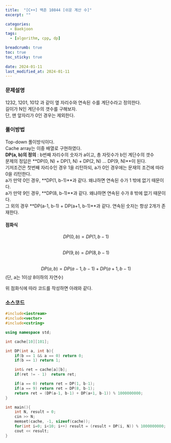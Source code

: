 ```yaml
---
title:  "[C++] 백준 10844 [쉬운 계산 수]"
excerpt: ""

categories:
  - Baekjoon
tags:
  - [algorithm, cpp, dp]

breadcrumb: true
toc: true
toc_sticky: true
 
date: 2024-01-11
last_modified_at: 2024-01-11
---
```


### 문제설명
1232, 1201, 1012 과 같이 옆 자리수와 연속된 수를 계단수라고 정의한다.<br>
길이가 N인 계단수의 갯수를 구해보자.<br>
단, 맨 앞자리가 0인 경우는 제외한다.<br>

### 풀이방법
Top-down 풀이방식이다.<br>
Cache array는 이중 배열로 구현하였다.<br>
**DP(a, b)의 정의** : b번째 자리수의 숫자가 a이고, 총 자릿수가 b인 계단수의 갯수<br>
문제의 정답은 **DP(0, N) + DP(1, N) + DP(2, N) ... DP(9, N)**이 된다.<br>
기저조건은 첫번째 자리수인 경우 1을 리턴하되, a가 0인 경우에는 문재의 조건에 따라 0을 리턴한다.<br>
a가 만약 0인 경우, **DP(1, b-1)**과 같다. 왜냐하면 연속된 수가 1 밖에 없기 때문이다.<br>
a가 만약 9인 경우, **DP(8, b-1)**과 같다. 왜냐하면 연속된 수가 8 밖에 없기 때문이다.<br>
그 외의 경우 **DP(a-1, b-1) + DP(a+1, b-1)**과 같다. 연속된 숫자는 항상 2개가 존재한다.<br>

#### 점화식
$$DP(0, b) = DP(1, b-1)$$<br>
$$DP(9, b) = DP(8, b-1)$$<br>
$$DP(a, b) = DP(a-1, b-1) + DP(a+1, b-1)$$ (단, a는 1이상 8이하의 자연수)

위 점화식에 따라 코드를 작성하면 아래와 같다.<br>

### 소스코드
```cpp
#include<iostream>
#include<vector>
#include<cstring>

using namespace std;

int cache[10][101];

int DP(int a, int b){
    if(b == 1 && a == 0) return 0;
    if(b == 1) return 1;

    int& ret = cache[a][b];
    if(ret != - 1)  return ret;

    if(a == 0) return ret = DP(1, b-1);
    if(a == 9) return ret = DP(8, b-1);
    return ret = (DP(a-1, b-1) + DP(a+1, b-1)) % 1000000000;
}

int main(){
    int N, result = 0;
    cin >> N;
    memset(cache, -1, sizeof(cache));
    for(int i=0; i<10; i++) result = (result + DP(i, N)) % 1000000000;
    cout << result;
}
```
